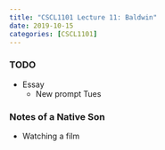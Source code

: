 ```yaml
---
title: "CSCL1101 Lecture 11: Baldwin"
date: 2019-10-15
categories: [CSCL1101]
---
```


### TODO

- Essay 
    - New prompt Tues

### Notes of a Native Son

- Watching a film
